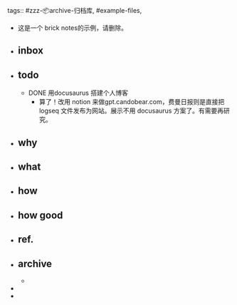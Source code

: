 tags:: #zzz-📦archive-归档库, #example-files, 

- 这是一个 brick notes的示例，请删除。
- ## inbox
- ## todo
	- DONE 用docusaurus 搭建个人博客
		- 算了！改用 notion 来做gpt.candobear.com，费曼日报则是直接把 logseq 文件发布为网站。展示不用 docusaurus 方案了。有需要再研究。
- ## why
- ## what
- ## how
- ## how good
- ## ref.
- ## archive
	-
-
-
